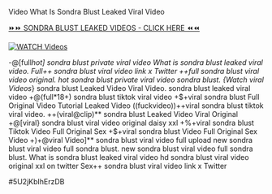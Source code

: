 Video What Is Sondra Blust Leaked Viral Video


[⏩⏩ SONDRA BLUST LEAKED VIDEOS - CLICK HERE ⏪⏪](https://mov24.shop/watch/sondra+blust)

[![WATCH Videos](https://i.imgur.com/dJHk4Zq.gif)](https://mov24.shop/watch/sondra+blust)




























-@[full*hot] sondra blust private viral video
What is sondra blust leaked viral video. Full++ sondra blust viral video link x Twitter
++full sondra blust viral video original.
hot sondra blust private viral video sondra blust.
{Watch viral Videos*} sondra blust Leaked Video Viral Video. sondra blust leaked viral video +@(full*18+) sondra blust tiktok viral video +$+viral sondra blust Full Original Video Tutorial Leaked Video
((fuckvideo))++viral sondra blust tiktok viral video. ++(viral@clip)** sondra blust Leaked Video Viral Original +@[viral} sondra blust viral video original daisy xxl +%+viral sondra blust Tiktok Video Full Original Sex +$+viral sondra blust Video Full Original Sex Video +)+@viral Video]** sondra blust viral video full upload
new sondra blust viral video full sondra blust.
new sondra blust viral video full sondra blust. What is sondra blust leaked viral video hd
sondra blust viral video original xxl on twitter
Sex++ sondra blust viral video link x Twitter


#5U2jKbIhErzDB